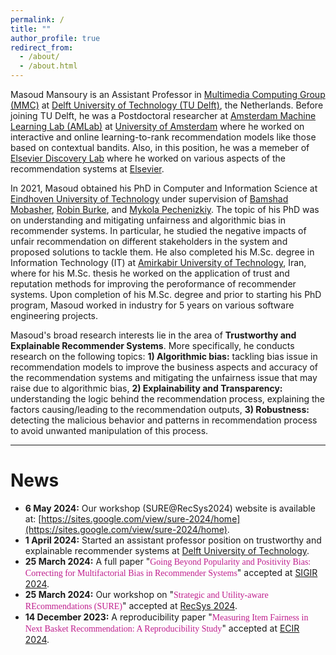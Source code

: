 ```yaml
---
permalink: /
title: ""
author_profile: true
redirect_from: 
  - /about/
  - /about.html
---
```



Masoud Mansoury is an Assistant Professor in [Multimedia Computing Group (MMC)](https://www.tudelft.nl/ewi/over-de-faculteit/afdelingen/intelligent-systems/multimedia-computing) at [Delft University of Technology (TU Delft)](https://www.tudelft.nl/), the Netherlands. Before joining TU Delft, he was a Postdoctoral researcher at [Amsterdam Machine Learning Lab (AMLab)](https://amlab.science.uva.nl/) at [University of Amsterdam](https://www.uva.nl/en) where he worked on interactive and online learning-to-rank recommendation models like those based on contextual bandits. Also, in this position, he was a memeber of [Elsevier Discovery Lab](https://discoverylab.ai/) where he worked on various aspects of the recommendation systems at [Elsevier](https://www.elsevier.com/).

In 2021, Masoud obtained his PhD in Computer and Information Science at [Eindhoven University of Technology](https://www.tue.nl/en/) under supervision of [Bamshad Mobasher](https://www.cdm.depaul.edu/Faculty-and-Staff/pages/faculty-info.aspx?fid=653), [Robin Burke](https://www.colorado.edu/cmci/people/college-leadership/robin-burke), and [Mykola Pechenizkiy](https://www.tue.nl/en/research/researchers/mykola-pechenizkiy). The topic of his PhD was on understanding and mitigating unfairness and algorithmic bias in recommender systems. In particular, he studied the negative impacts of unfair recommendation on different stakeholders in the system and proposed solutions to tackle them. He also completed his M.Sc. degree in Information Technology (IT) at [Amirkabir University of Technology](https://aut.ac.ir/index.php?sid=1&slc_lang=en), Iran, where for his M.Sc. thesis he worked on the application of trust and reputation methods for improving the peroformance of recommender systems. Upon completion of his M.Sc. degree and prior to starting his PhD program, Masoud worked in industry for 5 years on various software engineering projects.

Masoud's broad research interests lie in the area of **Trustworthy and Explainable Recommender Systems**. More specifically, he conducts research on the following topics: **1) Algorithmic bias:** tackling bias issue in recommendation models to improve the business aspects and accuracy of the recommendation systems and mitigating the unfairness issue that may raise due to algorithmic bias, **2) Explainability and Transparency:** understanding the logic behind the recommendation process, explaining the factors causing/leading to the recommendation outputs, **3) Robustness:** detecting the malicious behavior and patterns in recommendation process to avoid unwanted manipulation of this process.


-------------------------------------------------------------------

# News

* **6 May 2024:** Our workshop (SURE@RecSys2024) website is available at: [https://sites.google.com/view/sure-2024/home](https://sites.google.com/view/sure-2024/home).
* **1 April 2024:** Started an assistant professor position on trustworthy and explainable recommender systems at [Delft University of Technology](https://www.tudelft.nl/).
* **25 March 2024:** A full paper "<span style='color:#BF1E8D;font-family: "Book Antiqua";'>Going Beyond Popularity and Positivity Bias: Correcting for Multifactorial Bias in Recommender Systems</span>" accepted at [SIGIR 2024](https://sigir-2024.github.io/).
* **25 March 2024:** Our workshop on "<span style='color:#BF1E8D;font-family: "Book Antiqua";'>Strategic and Utility-aware REcommendations (SURE)</span>" accepted at [RecSys 2024](https://recsys.acm.org/recsys24/).
* **14 December 2023:** A reproducibility paper "<span style='color:#BF1E8D;font-family: "Book Antiqua";'>Measuring Item Fairness in Next Basket Recommendation: A Reproducibility Study</span>" accepted at [ECIR 2024](https://www.ecir2024.org/).


